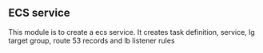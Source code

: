 ## ECS service

This module is to create a ecs service. It creates task definition, service, lg target group, route 53 records and lb listener rules
